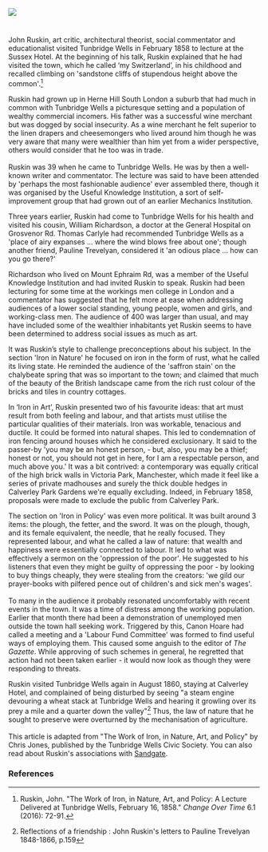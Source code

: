 <a href="https://www.kent-maps.online"><img src="https://kent-map.github.io/mdpress/juncture/ve-button.png"></a>
<param ve-config title="John Ruskin" author="Chris Jones" layout="vtl" banner="https://upload.wikimedia.org/wikipedia/commons/thumb/1/1b/The_Common%2C_Tunbridge_Wells_%28NBY_438539%29.jpg/1024px-The_Common%2C_Tunbridge_Wells_%28NBY_438539%29.jpg">

<param ve-entity eid="Q665489" aliases="Tunbridge Wells">

#

John Ruskin, art critic, architectural theorist, social commentator and educationalist visited Tunbridge Wells in February 1858 to lecture at the Sussex Hotel. At the beginning of his talk, Ruskin explained that he had visited the town, which he called ‘my Switzerland’, in his childhood and recalled climbing on 'sandstone cliffs of stupendous height above the common'.[^ref1]

Ruskin had grown up in Herne Hill South London a suburb that had much in common with Tunbridge Wells a picturesque setting and a population of wealthy commercial incomers. His father was a successful wine merchant but was dogged by social insecurity. As a wine merchant he felt superior to the linen drapers and cheesemongers who lived around him though he was very aware that many were wealthier than him yet from a wider perspective, others would consider that he too was in trade.
<br><br>
Ruskin was 39 when he came to Tunbridge Wells. He was by then a well-known writer and commentator. The lecture was said to have been attended by 'perhaps the most fashionable audience' ever assembled there, though it was organised by the Useful Knowledge Institution, a sort of self-improvement group that had grown out of an earlier Mechanics Institution.
<param ve-image url="https://upload.wikimedia.org/wikipedia/commons/7/78/John_Ruskin_self_portrait_1861.jpg" label="John Ruskin" attribution="Self Portrait, Public domain, via Wikimedia Commons">

Three years earlier, Ruskin had come to Tunbridge Wells for his health and visited his cousin, William Richardson, a doctor at the General Hospital on Grosvenor Rd. Thomas Carlyle had recommended Tunbridge Wells as a 'place of airy expanses ... where the wind blows free about one'; though another friend, Pauline Trevelyan, considered it 'an odious place ... how can you go there?'

Richardson who lived on Mount Ephraim Rd, was a member of the Useful Knowledge Institution and had invited Ruskin to speak. Ruskin had been lecturing for some time at the workings men college in London and a commentator has suggested that he felt more at ease when addressing audiences of a lower social standing, young people, women and girls, and working-class men. The audience of 400 was larger than usual, and may have included some of the wealthier inhabitants yet Ruskin seems to have been determined to address social issues as much as art.

It was Ruskin’s style to challenge preconceptions about his subject. In the section 'Iron in Nature' he focused on iron in the form of rust, what he called its living state. He reminded the audience of the 'saffron stain' on the chalybeate spring that was so important to the town; and claimed that much of the beauty of the British landscape came from the rich rust colour of the bricks and tiles in country cottages. 

In ‘Iron in Art’, Ruskin presented two of his favourite ideas: that art must result from both feeling and labour, and that artists must utilise the particular qualities of their materials. Iron was workable, tenacious and ductile. It could be formed into natural shapes. This led to condemnation of iron fencing around houses which he considered exclusionary. It said to the passer-by 'you may be an honest person, - but, also, you may be a thief; honest or not, you should not get in here, for I am a respectable person, and much above you.' It was a bit contrived: a contemporary was equally critical of the high brick walls in Victoria Park, Manchester, which made it feel like a series of private madhouses and surely the thick double hedges in Calverley Park Gardens we're equally excluding. Indeed, in February 1858, proposals were made to exclude the public from Calverley Park.

The section on 'Iron in Policy' was even more political. It was built around 3 items: the plough, the fetter, and the sword. It was on the plough, though, and its female equivalent, the needle, that he really focused. They represented labour, and what he called a law of nature: that wealth and happiness were essentially connected to labour. It led to what was effectively a sermon on the 'oppression of the poor'. He suggested to his listeners that even they might be guilty of oppressing the poor - by looking to buy things cheaply, they were stealing from the creators: 'we gild our prayer-books with pilfered pence out of children's and sick men's wages'.
<br><br>
To many in the audience it probably resonated uncomfortably with recent events in the town. It was a time of distress among the working population. Earlier that month there had been a demonstration of unemployed men outside the town hall seeking work. Triggered by this, Canon Hoare had called a meeting and a 'Labour Fund Committee' was formed to find useful ways of employing them. This caused some anguish to the editor of _The Gazette_. While approving of such schemes in general, he regretted that action had not been taken earlier - it would now look as though they were responding to threats.

Ruskin visited Tunbridge Wells again in August 1860, staying at Calverley Hotel, and complained of being disturbed by seeing "a steam engine devouring a wheat stack at Tunbridge Wells and hearing it growling over its prey a mile and a quarter down the valley"[^ref2] Thus, the law of nature that he sought to preserve were overturned by the mechanisation of agriculture.
<br><br>
This article is adapted from "The Work of Iron, in Nature, Art, and Policy" by Chris Jones, published by the Tunbridge Wells Civic Society. You can also read about Ruskin's associations with [Sandgate](/placeskz/sandgate-overview/).
<param ve-image url="https://upload.wikimedia.org/wikipedia/commons/7/71/Calverleyhotel.jpg" label="Calverley Hotel, Tunbridge Wells, 1860" attribution="Rock & Co, Public domain, via Wikimedia Commons">

### References

[^ref1]: Ruskin, John. "The Work of Iron, in Nature, Art, and Policy: A Lecture Delivered at Tunbridge Wells, February 16, 1858." _Change Over Time_ 6.1 (2016): 72-91.
[^ref2]: Reflections of a friendship : John Ruskin's letters to Pauline Trevelyan 1848-1866, p.159

